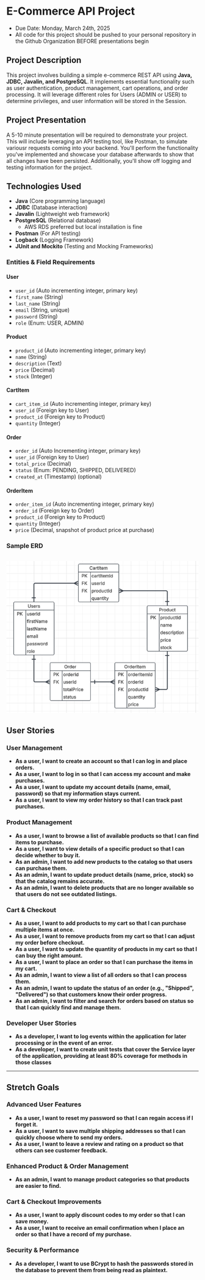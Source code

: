 # E-Commerce API Project

- Due Date: Monday, March 24th, 2025
- All code for this project should be pushed to your personal repository in the Github Organization BEFORE presentations begin

## Project Description
This project involves building a simple e-commerce REST API using **Java, JDBC, Javalin, and PostgreSQL**. It implements essential functionality such as user authentication, product management, cart operations, and order processing. It will leverage different roles for Users (ADMIN or USER) to determine privileges, and user information will be stored in the Session.

## Project Presentation
A 5-10 minute presentation will be required to demonstrate your project. This will include leveraging an API testing tool, like Postman, to simulate variousr requests coming into your backend. You'll perform the functionality you've implemented and showcase your database afterwards to show that all changes have been persisted. Additionally, you'll show off logging and testing information for the project.

## Technologies Used
- **Java** (Core programming language)
- **JDBC** (Database interaction)
- **Javalin** (Lightweight web framework)
- **PostgreSQL** (Relational database)
    - AWS RDS preferred but local installation is fine
- **Postman** (For API testing)
- **Logback** (Logging Framework)
- **JUnit and Mockito** (Testing and Mocking Frameworks)



### **Entities & Field Requirements**

#### **User**
- `user_id` (Auto incrementing integer, primary key)
- `first_name` (String)
- `last_name` (String)
- `email` (String, unique)
- `password` (String)
- `role` (Enum: USER, ADMIN)

#### **Product**
- `product_id` (Auto incrementing integer, primary key)
- `name` (String)
- `description` (Text)
- `price` (Decimal)
- `stock` (Integer)

#### **CartItem**
- `cart_item_id` (Auto incrementing integer, primary key)
- `user_id` (Foreign key to User)
- `product_id` (Foreign key to Product)
- `quantity` (Integer)

#### **Order**
- `order_id` (Auto Incrementing integer, primary key)
- `user_id` (Foreign key to User)
- `total_price` (Decimal)
- `status` (Enum: PENDING, SHIPPED, DELIVERED)
- `created_at` (Timestamp) (optional)

#### **OrderItem**
- `order_item_id` (Auto incrementing integer, primary key)
- `order_id` (Foreign key to Order)
- `product_id` (Foreign key to Product)
- `quantity` (Integer)
- `price` (Decimal, snapshot of product price at purchase)

### Sample ERD
![Project 0 ERD](./assets/project-0-erd.png)
---

## **User Stories**

### **User Management**
- **As a user, I want to create an account so that I can log in and place orders.**
- **As a user, I want to log in so that I can access my account and make purchases.**
- **As a user, I want to update my account details (name, email, password) so that my information stays current.**
- **As a user, I want to view my order history so that I can track past purchases.**

### **Product Management**
- **As a user, I want to browse a list of available products so that I can find items to purchase.**
- **As a user, I want to view details of a specific product so that I can decide whether to buy it.**
- **As an admin, I want to add new products to the catalog so that users can purchase them.**
- **As an admin, I want to update product details (name, price, stock) so that the catalog remains accurate.**
- **As an admin, I want to delete products that are no longer available so that users do not see outdated listings.** 

### **Cart & Checkout**
- **As a user, I want to add products to my cart so that I can purchase multiple items at once.**
- **As a user, I want to remove products from my cart so that I can adjust my order before checkout.**
- **As a user, I want to update the quantity of products in my cart so that I can buy the right amount.**
- **As a user, I want to place an order so that I can purchase the items in my cart.**
- **As an admin, I want to view a list of all orders so that I can process them.**
- **As an admin, I want to update the status of an order (e.g., "Shipped", "Delivered") so that customers know their order progress.**
- **As an admin, I want to filter and search for orders based on status so that I can quickly find and manage them.**

### **Developer User Stories**
- **As a developer, I want to log events within the application for later processing or in the event of an error.**
- **As a developer, I want to create unit tests that cover the Service layer of the application, providing at least 80% coverage for methods in those classes**

---

## **Stretch Goals**

### **Advanced User Features**
- **As a user, I want to reset my password so that I can regain access if I forget it.**
- **As a user, I want to save multiple shipping addresses so that I can quickly choose where to send my orders.**
- **As a user, I want to leave a review and rating on a product so that others can see customer feedback.**

### **Enhanced Product & Order Management**
- **As an admin, I want to manage product categories so that products are easier to find.**

### **Cart & Checkout Improvements**
- **As a user, I want to apply discount codes to my order so that I can save money.**
- **As a user, I want to receive an email confirmation when I place an order so that I have a record of my purchase.**

### **Security & Performance**
- **As a developer, I want to use BCrypt to hash the passwords stored in the database to prevent them from being read as plaintext.**
